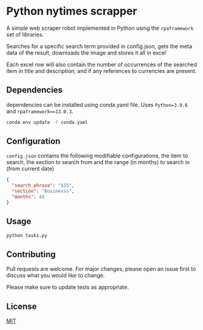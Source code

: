 # Python nytimes scrapper

A simple web scraper robot implemented in Python using the `rpaframework` set of libraries.

Searches for a specific search term provided in config.json, gets the meta data of the result, downloads the image and stores it all in excel

Each excel row will also contain the number of occurrences of the searched item in title and description, and if any references to currencies are present.

## Dependencies

dependencies can be installed using conda.yaml file. Uses `Python=3.9.6` and `rpaframework==13.0.3`.

```bash
conda env update -f conda.yaml
```

## Configuration

`config.json` contains the following modifiable configurations, the item to search, the section to search from and the range (in months) to search in (from current date)

```json
{
  "search_phrase": "$15",
  "section": "Businesss",
  "months": 48
}
```

## Usage

```bash
python tasks.py
```

## Contributing

Pull requests are welcome. For major changes, please open an issue first to discuss what you would like to change.

Please make sure to update tests as appropriate.

## License

[MIT](https://choosealicense.com/licenses/mit/)
